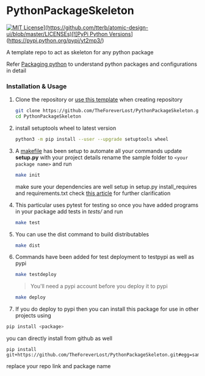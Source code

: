 # PythonPackageSkeleton

[![MIT License](https://img.shields.io/apm/l/atomic-design-ui.svg?)](https://github.com/tterb/atomic-design-ui/blob/master/LICENSEs)[![PyPi Python Versions](https://img.shields.io/pypi/pyversions/yt2mp3.svg)](https://pypi.python.org/pypi/yt2mp3/)

A template repo to act as skeleton for any python package

Refer [Packaging python](https://packaging.python.org/guides) to understand python packages and configurations in detail

### Installation & Usage

1. Clone the repository or [use this template](https://github.blog/2019-06-06-generate-new-repositories-with-repository-templates/) when creating repository

   ```bash
   git clone https://github.com/TheForeverLost/PythonPackageSkeleton.git
   cd PythonPackageSkeleton
   ```

2. install setuptools wheel to latest version

   ```bash
   python3 -m pip install --user --upgrade setuptools wheel
   ```

3. A [makefile](https://github.com/TheForeverLost/PythonPackageSkeleton/blob/master/makefile) has been setup to automate all your commands
   update **setup.py** with your project details rename the sample folder to `<your package name>` and run 

   ```bash
   make init
   ```

   make sure your dependencies are well setup in setup.py install_requires and requirements.txt 
   check  [this article](https://packaging.python.org/discussions/install-requires-vs-requirements/) for further clarification

4. This particular uses pytest for testing so once you have added programs in your package add tests in *tests/* and run

   ```bash
   make test
   ```

5. You can use the dist command to build distributables

   ```bash
   make dist
   ```

6. Commands have been added for test deployment to testpypi as well as pypi

   ```bash
   make testdeploy
   ```

   > You'll need a pypi account before you deploy it to pypi

   ```bash
   make deploy
   ```

7.  If you do deploy to pypi then you can install this package for use in other projects using

   ```bash
   pip install <package>
   ```

   you can directly install from github as well

   ```
   pip install git+https://github.com/TheForeverLost/PythonPackageSkeleton.git#egg=sample
   ```

   replace your repo link and package name

